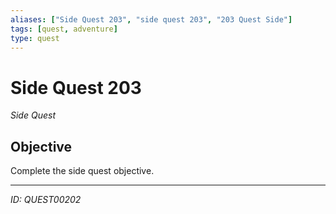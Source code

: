 ```yaml
---
aliases: ["Side Quest 203", "side quest 203", "203 Quest Side"]
tags: [quest, adventure]
type: quest
---
```


# Side Quest 203

*Side Quest*

## Objective
Complete the side quest objective.

---
*ID: QUEST00202*